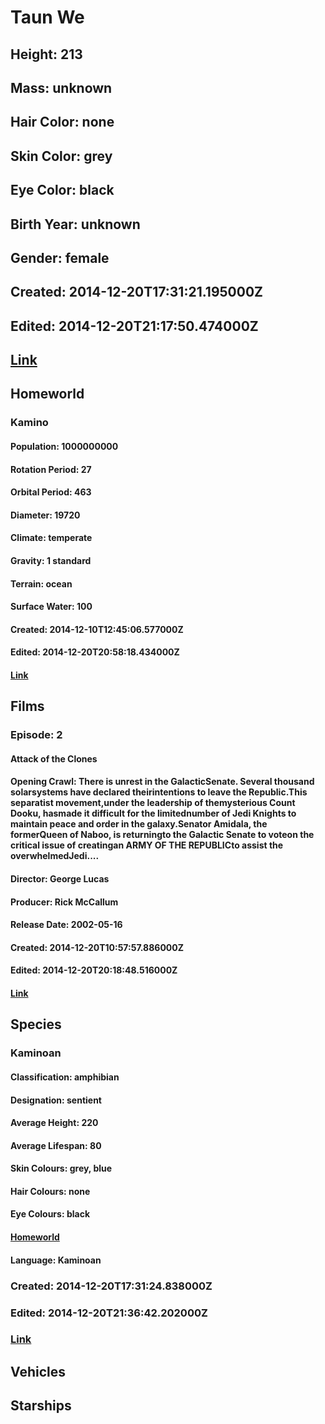 # Taun We
## Height: 213
## Mass: unknown
## Hair Color: none
## Skin Color: grey
## Eye Color: black
## Birth Year: unknown
## Gender: female
## Created: 2014-12-20T17:31:21.195000Z
## Edited: 2014-12-20T21:17:50.474000Z
## [Link](https://swapi.dev/api/people/73/)
## Homeworld
### Kamino
#### Population: 1000000000
#### Rotation Period: 27
#### Orbital Period: 463
#### Diameter: 19720
#### Climate: temperate
#### Gravity: 1 standard
#### Terrain: ocean
#### Surface Water: 100
#### Created: 2014-12-10T12:45:06.577000Z
#### Edited: 2014-12-20T20:58:18.434000Z
#### [Link](https://swapi.dev/api/planets/10/)
## Films
### Episode: 2
#### Attack of the Clones
#### Opening Crawl: There is unrest in the GalacticSenate. Several thousand solarsystems have declared theirintentions to leave the Republic.This separatist movement,under the leadership of themysterious Count Dooku, hasmade it difficult for the limitednumber of Jedi Knights to maintain peace and order in the galaxy.Senator Amidala, the formerQueen of Naboo, is returningto the Galactic Senate to voteon the critical issue of creatingan ARMY OF THE REPUBLICto assist the overwhelmedJedi....
#### Director: George Lucas
#### Producer: Rick McCallum
#### Release Date: 2002-05-16
#### Created: 2014-12-20T10:57:57.886000Z
#### Edited: 2014-12-20T20:18:48.516000Z
#### [Link](https://swapi.dev/api/films/5/)
## Species
### Kaminoan
#### Classification: amphibian
#### Designation: sentient
#### Average Height: 220
#### Average Lifespan: 80
#### Skin Colours: grey, blue
#### Hair Colours: none
#### Eye Colours: black
#### [Homeworld](https://swapi.dev/api/planets/10/)
#### Language: Kaminoan
### Created: 2014-12-20T17:31:24.838000Z
### Edited: 2014-12-20T21:36:42.202000Z
### [Link](https://swapi.dev/api/species/32/)
## Vehicles
## Starships